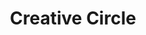 ---
title: 'Creative Circle'
order: 4
template: coltrane/group-nav.html
publish_date: 2024-07-30 20:20:01
---